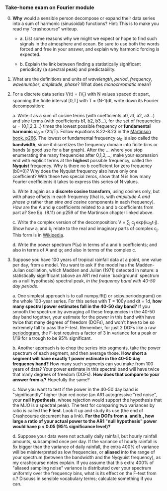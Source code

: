 ### Take-home exam on Fourier module

0. **Why** would a sensible person decompose or expand their data series into a sum of harmonic (sinusoidal) functions? Hint: This is to make you read my "crashcourse" writeup. 

    - a. List some reasons why we might we expect or hope to find such signals in the atmosphere and ocean. Be sure to use both the words forced and free in your answer, and explain why harmonic forcing is expected. 

    - b. Explain the link between finding a statistically significant periodicity (a spectral peak) and predictability. 

1. What are the definitions and units of _wavelength_, _period_, _frequency_,  _wavenumber_, _amplitude_, _phase_? What does _monochromatic_ mean? 

2. For a discrete data series V(t) = {V<sub>i</sub>} with N values spaced dt apart, spanning the finite interval [0,T] with T = (N-1)dt, write down its Fourier decomposition: 

    a. Write it as a sum of cosine terms (with coefficients a0, a1, a2, a3...) and sine terms (with coefficients b1, b2, b3...), for the set of frequencies ω = {0,1,2,3...} times the lowest possible frequency or **fundamental harmonic** ω<sub>0</sub> = (2π/T). Follow equations 8.22-8.23 in the [Martinson book, p266](https://github.com/MPOcanes/MPO624-2020/blob/master/Course_Modules_Topics_Notebooks/series_analyses_and_FFT/Readings/Ch8_Martinson_proof.pdf). The lowest or fundamental frequency ω<sub>0</sub> is also called the **bandwidth**, since it discretizes the frequency domain into finite bins or bands (a good use for a bar graph). After the ... where you stop enumerating the many frequencies after 0,1,2,..., make your expression end with explicit terms at the **highest** possible frequency, called the **Nyquist** frequency. Why is there no b coefficient for zero frequency (b0=0)? Why does the Nyquist frequency also have only one coefficient? With these two special zeros, show that N is how many Fourier coefficients it takes to express this series of N values. 
    
    b. Write it again as a **discrete cosine transform**, using cosines only, but with phase offsets in each frequency (that is, with _amplitude A and phase φ_ rather than _sine and cosine_ components in each frequency). How are the A and φ coefficients related to a and b coefficients from part a? See Eq. (8.11) on p259 of the Martinson chapter linked above.  
    
    c. Write the complex version of the decomposition: V = ∑<sub>j</sub> c<sub>j</sub> exp(iω<sub>0</sub>t⋅j). Show how a<sub>j</sub> and b<sub>j</sub> relate to the real and imaginary parts of complex c<sub>j</sub>. This form is in [Wikipedia](https://en.wikipedia.org/wiki/Discrete_Fourier_transform). 
    
    d. Write the power spectrum P(ω) in terms of a and b coefficients; and also in terms of A and φ; and also in terms of the complex c. 

3. Suppose you have 100 years of tropical rainfall data at a point, one value per day, from a model. You want to ask if the model has the Madden-Julian oscillation, which Madden and Julian (1971) detected in nature: a statistically signifficant (above an AR1 red noise 'background' spectrum as a null hypothesis) spectral peak, _in the frequency band with 40-50 day periods_.  

    a. One simplest approach is to call numpy.fft() or scipy.periodogram() on the whole 100-year series. For this series with T = 100y and dt = 1d, **how many spectral power estimates fall in the 40-50 day band?** If you smooth the spectrum by averaging all these frequencies in the 40-50 day band together, your estimate for the power in this band with have twice that many degrees of freedom (DOFs), and won't have to be so extremely tall to pass the F-test. Remember, for just 2 DOFs like a raw [periodogram](https://en.wikipedia.org/wiki/Periodogram), the F-test requires a factor of 3 in variance for a peak or 1/19 for a trough to be 95% significant. 
    
    b. Another approach is to chop the series into segments, take the power spectrum of each segment, and then average those. **How short a segment will have exactly 1 power estimate in the 40-50 day frequency band?** How many such segments can you make from 100 years of data? Your power estimate in this spectral band will have twice that many degrees of freedom (DOFs). **How does that compare to your answer from a.?** Hopefully the same? 
    
    c. Now you want to test if the power in the 40-50 day band is "significanttly" higher than red noise (an AR1 autogressive "red noise", your **null hypothesis**, whose rejection would support the hypothesis that the MJO is a spectral peak). The test for comparing two variances by ratio is called the **F test**. Look it up and study its use (the end of Crashcourse document has a link). **For the DOFs from a. and b., how large a ratio of your actual power to the AR1 "null hypothesis" power would have p < 0.05 (95% significance level)?** 
    
    d. Suppose your data were not actually daily rainfall, but hourly rainfall amounts, subsampled once per day. If the variance of hourly rainfall is 5x bigger than the variance of daily rainfall, the extra 400% of variance will be misinterpreted as low frequencies, or **aliased** into the range of your spectrum (between the bandwidth and the Nyqyuist frequency), as my crashcourse notes explain. If you assume that this extra 400% of "aliased sampling noise" variance is distributed over your spectrum uniformly over the frequency bins, what is its effect on the F-test from c.? Discuss in sensible vocabulary terms; calculate something if you can.  
